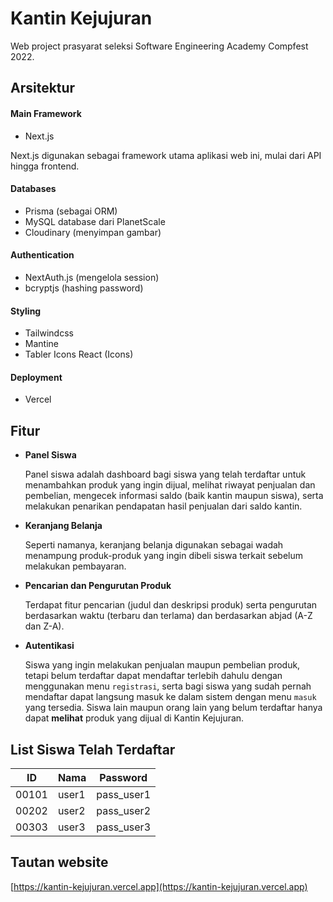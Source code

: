 # Kantin Kejujuran

Web project prasyarat seleksi Software Engineering Academy Compfest 2022.

## Arsitektur

#### Main Framework
- Next.js 

Next.js digunakan sebagai framework utama aplikasi web ini, mulai dari API hingga frontend.

#### Databases
- Prisma (sebagai ORM)
- MySQL database dari PlanetScale
- Cloudinary (menyimpan gambar)

#### Authentication
- NextAuth.js (mengelola session)
- bcryptjs (hashing password)

#### Styling
- Tailwindcss
- Mantine
- Tabler Icons React (Icons)

#### Deployment
- Vercel

## Fitur
- **Panel Siswa**

  Panel siswa adalah dashboard bagi siswa yang telah terdaftar untuk menambahkan produk yang ingin dijual, melihat riwayat penjualan dan pembelian, mengecek informasi saldo (baik kantin maupun siswa), serta melakukan penarikan pendapatan hasil penjualan dari saldo kantin.
  
- **Keranjang Belanja**

  Seperti namanya, keranjang belanja digunakan sebagai wadah menampung produk-produk yang ingin dibeli siswa terkait sebelum melakukan pembayaran.
  
- **Pencarian dan Pengurutan Produk**

  Terdapat fitur pencarian (judul dan deskripsi produk) serta pengurutan berdasarkan waktu (terbaru dan terlama) dan berdasarkan abjad (A-Z dan Z-A).
  
- **Autentikasi**

  Siswa yang ingin melakukan penjualan maupun pembelian produk, tetapi belum terdaftar dapat mendaftar terlebih dahulu dengan menggunakan menu `registrasi`, serta bagi siswa yang sudah pernah mendaftar dapat langsung masuk ke dalam sistem dengan menu `masuk` yang tersedia. Siswa lain maupun orang lain yang belum terdaftar hanya dapat **melihat** produk yang dijual di Kantin Kejujuran.

## List Siswa Telah Terdaftar
| ID | Nama | Password |
| -- | -- | -- |
| 00101 | user1 | pass_user1 |
| 00202 | user2 | pass_user2 |
| 00303 | user3 | pass_user3 |

## Tautan website

[https://kantin-kejujuran.vercel.app](https://kantin-kejujuran.vercel.app)
